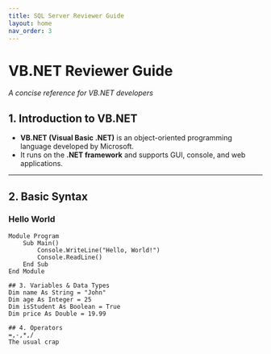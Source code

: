 ```yaml
---
title: SQL Server Reviewer Guide
layout: home
nav_order: 3
---
```


# VB.NET Reviewer Guide
*A concise reference for VB.NET developers*

## 1. Introduction to VB.NET
- **VB.NET (Visual Basic .NET)** is an object-oriented programming language developed by Microsoft.
- It runs on the **.NET framework** and supports GUI, console, and web applications.

---

## 2. Basic Syntax

### Hello World
```vbnet
Module Program
    Sub Main()
        Console.WriteLine("Hello, World!")
        Console.ReadLine()
    End Sub
End Module

## 3. Variables & Data Types
Dim name As String = "John"
Dim age As Integer = 25
Dim isStudent As Boolean = True
Dim price As Double = 19.99

## 4. Operators
=,-,*,/ 
The usual crap

